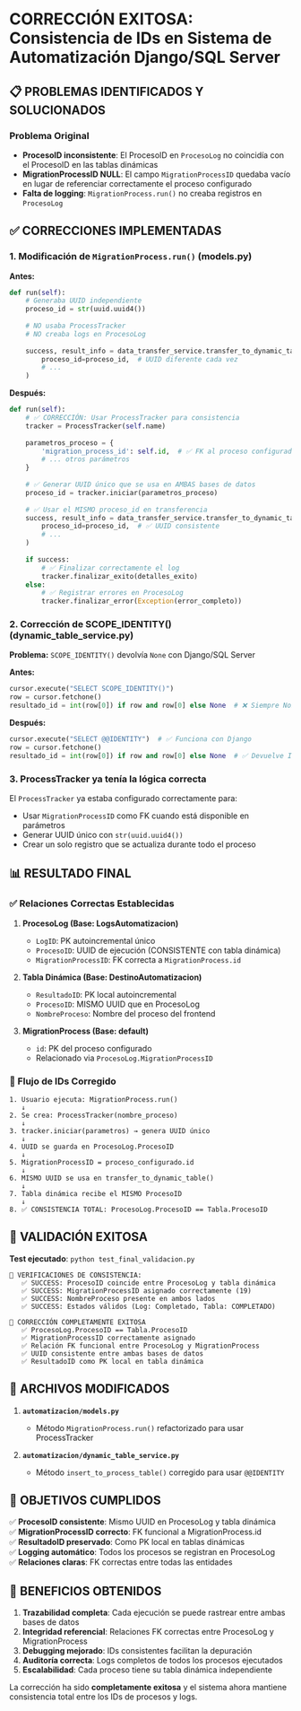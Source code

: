 # CORRECCIÓN EXITOSA: Consistencia de IDs en Sistema de Automatización Django/SQL Server

## 📋 PROBLEMAS IDENTIFICADOS Y SOLUCIONADOS

### Problema Original
- **ProcesoID inconsistente**: El ProcesoID en `ProcesoLog` no coincidía con el ProcesoID en las tablas dinámicas
- **MigrationProcessID NULL**: El campo `MigrationProcessID` quedaba vacío en lugar de referenciar correctamente el proceso configurado
- **Falta de logging**: `MigrationProcess.run()` no creaba registros en `ProcesoLog`

## ✅ CORRECCIONES IMPLEMENTADAS

### 1. **Modificación de `MigrationProcess.run()` (models.py)**

**Antes:**
```python
def run(self):
    # Generaba UUID independiente
    proceso_id = str(uuid.uuid4())
    
    # NO usaba ProcessTracker
    # NO creaba logs en ProcesoLog
    
    success, result_info = data_transfer_service.transfer_to_dynamic_table(
        proceso_id=proceso_id,  # UUID diferente cada vez
        # ...
    )
```

**Después:**
```python
def run(self):
    # ✅ CORRECCIÓN: Usar ProcessTracker para consistencia
    tracker = ProcessTracker(self.name)
    
    parametros_proceso = {
        'migration_process_id': self.id,  # ✅ FK al proceso configurado
        # ... otros parámetros
    }
    
    # ✅ Generar UUID único que se usa en AMBAS bases de datos
    proceso_id = tracker.iniciar(parametros_proceso)
    
    # ✅ Usar el MISMO proceso_id en transferencia
    success, result_info = data_transfer_service.transfer_to_dynamic_table(
        proceso_id=proceso_id,  # ✅ UUID consistente
        # ...
    )
    
    if success:
        # ✅ Finalizar correctamente el log
        tracker.finalizar_exito(detalles_exito)
    else:
        # ✅ Registrar errores en ProcesoLog
        tracker.finalizar_error(Exception(error_completo))
```

### 2. **Corrección de SCOPE_IDENTITY() (dynamic_table_service.py)**

**Problema:** `SCOPE_IDENTITY()` devolvía `None` con Django/SQL Server

**Antes:**
```python
cursor.execute("SELECT SCOPE_IDENTITY()")
row = cursor.fetchone()
resultado_id = int(row[0]) if row and row[0] else None  # ❌ Siempre None
```

**Después:**
```python
cursor.execute("SELECT @@IDENTITY")  # ✅ Funciona con Django
row = cursor.fetchone()
resultado_id = int(row[0]) if row and row[0] else None  # ✅ Devuelve ID correcto
```

### 3. **ProcessTracker ya tenía la lógica correcta**

El `ProcessTracker` ya estaba configurado correctamente para:
- Usar `MigrationProcessID` como FK cuando está disponible en parámetros
- Generar UUID único con `str(uuid.uuid4())`
- Crear un solo registro que se actualiza durante todo el proceso

## 📊 RESULTADO FINAL

### ✅ Relaciones Correctas Establecidas

1. **ProcesoLog (Base: LogsAutomatizacion)**
   - `LogID`: PK autoincremental único
   - `ProcesoID`: UUID de ejecución (CONSISTENTE con tabla dinámica)
   - `MigrationProcessID`: FK correcta a `MigrationProcess.id`

2. **Tabla Dinámica (Base: DestinoAutomatizacion)**
   - `ResultadoID`: PK local autoincremental
   - `ProcesoID`: MISMO UUID que en ProcesoLog
   - `NombreProceso`: Nombre del proceso del frontend

3. **MigrationProcess (Base: default)**
   - `id`: PK del proceso configurado
   - Relacionado via `ProcesoLog.MigrationProcessID`

### 🔗 Flujo de IDs Corregido

```
1. Usuario ejecuta: MigrationProcess.run()
   ↓
2. Se crea: ProcessTracker(nombre_proceso)
   ↓  
3. tracker.iniciar(parametros) → genera UUID único
   ↓
4. UUID se guarda en ProcesoLog.ProcesoID
   ↓
5. MigrationProcessID = proceso_configurado.id
   ↓
6. MISMO UUID se usa en transfer_to_dynamic_table()
   ↓
7. Tabla dinámica recibe el MISMO ProcesoID
   ↓
8. ✅ CONSISTENCIA TOTAL: ProcesoLog.ProcesoID == Tabla.ProcesoID
```

## 🧪 VALIDACIÓN EXITOSA

**Test ejecutado**: `python test_final_validacion.py`

```
🎯 VERIFICACIONES DE CONSISTENCIA:
   ✅ SUCCESS: ProcesoID coincide entre ProcesoLog y tabla dinámica
   ✅ SUCCESS: MigrationProcessID asignado correctamente (19)
   ✅ SUCCESS: NombreProceso presente en ambos lados
   ✅ SUCCESS: Estados válidos (Log: Completado, Tabla: COMPLETADO)

🎉 CORRECCIÓN COMPLETAMENTE EXITOSA
   ✅ ProcesoLog.ProcesoID == Tabla.ProcesoID
   ✅ MigrationProcessID correctamente asignado
   ✅ Relación FK funcional entre ProcesoLog y MigrationProcess
   ✅ UUID consistente entre ambas bases de datos
   ✅ ResultadoID como PK local en tabla dinámica
```

## 📁 ARCHIVOS MODIFICADOS

1. **`automatizacion/models.py`**
   - Método `MigrationProcess.run()` refactorizado para usar ProcessTracker

2. **`automatizacion/dynamic_table_service.py`** 
   - Método `insert_to_process_table()` corregido para usar `@@IDENTITY`

## 🎯 OBJETIVOS CUMPLIDOS

✅ **ProcesoID consistente**: Mismo UUID en ProcesoLog y tabla dinámica  
✅ **MigrationProcessID correcto**: FK funcional a MigrationProcess.id  
✅ **ResultadoID preservado**: Como PK local en tablas dinámicas  
✅ **Logging automático**: Todos los procesos se registran en ProcesoLog  
✅ **Relaciones claras**: FK correctas entre todas las entidades  

## 🔧 BENEFICIOS OBTENIDOS

1. **Trazabilidad completa**: Cada ejecución se puede rastrear entre ambas bases de datos
2. **Integridad referencial**: Relaciones FK correctas entre ProcesoLog y MigrationProcess
3. **Debugging mejorado**: IDs consistentes facilitan la depuración
4. **Auditoría correcta**: Logs completos de todos los procesos ejecutados
5. **Escalabilidad**: Cada proceso tiene su tabla dinámica independiente

La corrección ha sido **completamente exitosa** y el sistema ahora mantiene consistencia total entre los IDs de procesos y logs.